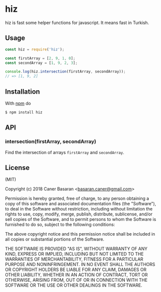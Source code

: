 
# hiz

hiz is fast some helper functions for javascript. It means fast in Turkish.

## Usage

```js
const hiz = require('hiz');

const firstArray = [2, 9, 1, 0];
const secondArray = [1, 9, 2, 3];

console.log(hiz.intersection(firstArray, secondArray));
// => [1, 9, 2]
```

## Installation

With [npm](http://npmjs.org) do

```bash
$ npm install hiz
```

## API

### intersection(firstArray, secondArray)

Find the intersection of arrays `firstArray` and `secondArray`.


## License

(MIT)

Copyright (c) 2018 Caner Basaran &lt;basaran.caner@gmail.com&gt;

Permission is hereby granted, free of charge, to any person obtaining a copy of
this software and associated documentation files (the "Software"), to deal in
the Software without restriction, including without limitation the rights to
use, copy, modify, merge, publish, distribute, sublicense, and/or sell copies
of the Software, and to permit persons to whom the Software is furnished to do
so, subject to the following conditions:

The above copyright notice and this permission notice shall be included in all
copies or substantial portions of the Software.

THE SOFTWARE IS PROVIDED "AS IS", WITHOUT WARRANTY OF ANY KIND, EXPRESS OR
IMPLIED, INCLUDING BUT NOT LIMITED TO THE WARRANTIES OF MERCHANTABILITY,
FITNESS FOR A PARTICULAR PURPOSE AND NONINFRINGEMENT. IN NO EVENT SHALL THE
AUTHORS OR COPYRIGHT HOLDERS BE LIABLE FOR ANY CLAIM, DAMAGES OR OTHER
LIABILITY, WHETHER IN AN ACTION OF CONTRACT, TORT OR OTHERWISE, ARISING FROM,
OUT OF OR IN CONNECTION WITH THE SOFTWARE OR THE USE OR OTHER DEALINGS IN THE
SOFTWARE.
